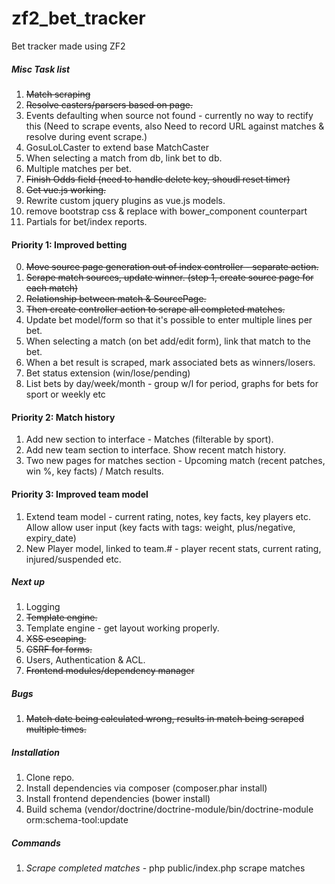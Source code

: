 zf2_bet_tracker
===============

Bet tracker made using ZF2


##### Misc Task list

1. ~~Match scraping~~
2. ~~Resolve casters/parsers based on page.~~
3. Events defaulting when source not found - currently no way to rectify this (Need to scrape events, also Need to record URL against matches & resolve during event scrape.)
4. GosuLoLCaster to extend base MatchCaster
5. When selecting a match from db, link bet to db.
6. Multiple matches per bet.
7. ~~Finish Odds field (need to handle delete key, shoudl reset timer)~~
8. ~~Get vue.js working.~~
9. Rewrite custom jquery plugins as vue.js models.
10. remove bootstrap css & replace with bower_component counterpart
11. Partials for bet/index reports.


####  Priority 1: Improved betting

0. ~~Move source page generation out of index controller - separate action.~~
1. ~~Scrape match sources, update winner. (step 1, create source page for each match)~~
2. ~~Relationship between match & SourcePage.~~
3. ~~Then create controller action to scrape all completed matches.~~
4. Update bet model/form so that it's possible to enter multiple lines per bet.
5. When selecting a match (on bet add/edit form), link that match to the bet.
6. When a bet result is scraped, mark associated bets as winners/losers.
7. Bet status extension (win/lose/pending)
8. List bets by day/week/month - group w/l for period, graphs for bets for sport or weekly etc

####  Priority 2: Match history

1. Add new section to interface - Matches (filterable by sport).
2. Add new team section to interface. Show recent match history.
3. Two new pages for matches section - Upcoming match (recent patches, win %, key facts) / Match results.

####  Priority 3: Improved team model

1. Extend team model - current rating, notes, key facts, key players etc. Allow allow user input (key facts with tags: weight, plus/negative, expiry_date)
2. New Player model, linked to team.# - player recent stats, current rating, injured/suspended etc.


##### Next up

1. Logging
2. ~~Template engine.~~
2. Template engine - get layout working properly.
3. ~~XSS escaping.~~
4. ~~CSRF for forms.~~
5. Users, Authentication & ACL.
6. ~~Frontend modules/dependency manager~~


##### Bugs

1. ~~Match date being calculated wrong, results in match being scraped multiple times.~~



##### Installation

1. Clone repo.
2. Install dependencies via composer (composer.phar install)
3. Install frontend dependencies (bower install)
4. Build schema (vendor/doctrine/doctrine-module/bin/doctrine-module orm:schema-tool:update

##### Commands
1. *Scrape completed matches* - php public/index.php scrape matches
